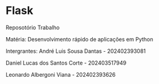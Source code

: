 # Flask

Reposotório Trabalho


Matéria: Desenvolvimento rápido de aplicações em Python


Intergrantes: 
André Luis Sousa Dantas - 202402393081

Daniel Lucas dos Santos Corte - 202403517949

Leonardo Albergoni Viana - 202402393626
